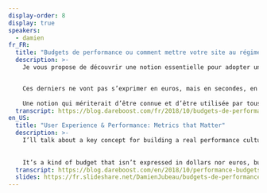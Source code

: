 ```yaml
---
display-order: 8
display: true
speakers:
  - damien
fr_FR:
  title: "Budgets de performance ou comment mettre votre site au régime"
  description: >-
    Je vous propose de découvrir une notion essentielle pour adopter une véritable culture de la performance web sur vos projets : les budgets de performance.


    Ces derniers ne vont pas s’exprimer en euros, mais en secondes, en mégaoctects ou encore en nombre de fichiers !  
    
    Une notion qui mériterait d’être connue et d’être utilisée par tous les métiers du web, pour accompagner le cycle de vie des sites et reprendre le contrôle de leur rapidité.
  transcript: https://blog.dareboost.com/fr/2018/10/budgets-de-performance-we-love-speed-2018/
en_US:
  title: "User Experience & Performance: Metrics that Matter"
  description: >-
    I’ll talk about a key concept for building a real performance culture for your web projects: the performance budgets.
    
    
    It’s a kind of budget that isn’t expressed in dollars nor euros, but in seconds, megabytes or even in number of requests!
  transcript: https://blog.dareboost.com/en/2018/10/performance-budgets-we-love-speed-2018/
  slides: https://fr.slideshare.net/DamienJubeau/budgets-de-performance
---
```

